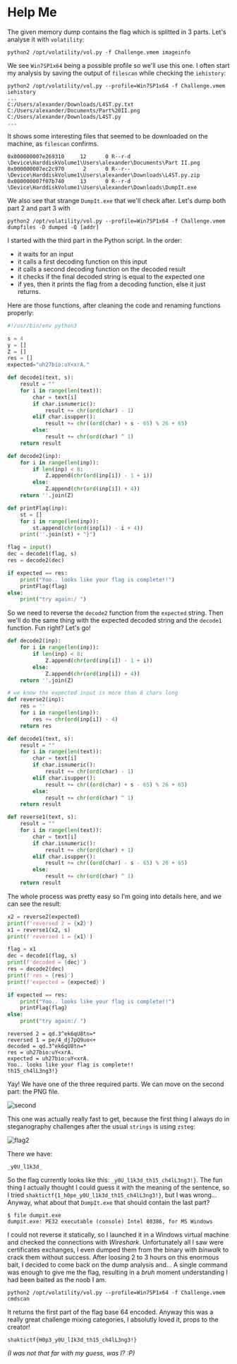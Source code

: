 # Help Me

The given memory dump contains the flag which is splitted in 3 parts. Let's analyse it with `volatility`:

```
python2 /opt/volatility/vol.py -f Challenge.vmem imageinfo
```

We see `Win7SP1x64` being a possible profile so we'll use this one. I often start my analysis by saving the output of `filescan` while checking the `iehistory`:

```
python2 /opt/volatility/vol.py --profile=Win7SP1x64 -f Challenge.vmem iehistory
...
C:/Users/alexander/Downloads/L4ST.py.txt
C:/Users/alexander/Documents/Part%20II.png
C:/Users/alexander/Downloads/L4ST.py
...
```

It shows some interesting files that seemed to be downloaded on the machine, as `filescan` confirms.

```
0x000000007e269310     12      0 R--r-d \Device\HarddiskVolume1\Users\alexander\Documents\Part II.png
0x000000007ec2c970      2      0 R--r-- \Device\HarddiskVolume1\Users\alexander\Downloads\L4ST.py.zip
0x000000007f07b740     13      0 R--r-d \Device\HarddiskVolume1\Users\alexander\Downloads\DumpIt.exe
```

We also see that strange `DumpIt.exe` that we'll check after. Let's dump both part 2 and part 3 with

```
python2 /opt/volatility/vol.py --profile=Win7SP1x64 -f Challenge.vmem dumpfiles -D dumped -Q [addr]
```

I started with the third part in the Python script. In the order:

- it waits for an input
- it calls a first decoding function on this input
- it calls a second decoding function on the decoded result
- it checks if the final decoded string is equal to the expected one
- if yes, then it prints the flag from a decoding function, else it just returns.

Here are those functions, after cleaning the code and renaming functions properly:

```python
#!/usr/bin/env python3

s = 4
y = []
Z = []
res = []
expected="uh27bio:uY<xrA."

def decode1(text, s):
    result = ""
    for i in range(len(text)):
        char = text[i]
        if char.isnumeric():
            result += chr(ord(char) - 1)
        elif char.isupper():
            result += chr((ord(char) + s - 65) % 26 + 65)
        else:
            result += chr(ord(char) ^ 1)
    return result

def decode2(inp):
    for i in range(len(inp)):
        if len(inp) < 8:
            Z.append(chr(ord(inp[i]) - 1 + i))
        else:
            Z.append(chr(ord(inp[i]) + 4))
    return ''.join(Z)

def printFlag(inp):
    st = []
    for i in range(len(inp)):
        st.append(chr(ord(inp[i]) - i + 4))
    print(''.join(st) + "}")

flag = input()
dec = decode1(flag, s)
res = decode2(dec)

if expected == res:
    print("Yoo.. looks like your flag is complete!!")
    printFlag(flag)
else:
    print("try again:/ ")
```

So we need to reverse the `decode2` function from the `expected` string. Then we'll do the same thing with the expected decoded string and the `decode1` function. Fun right? Let's go!

```python
def decode2(inp):
    for i in range(len(inp)):
        if len(inp) < 8:
            Z.append(chr(ord(inp[i]) - 1 + i))
        else:
            Z.append(chr(ord(inp[i]) + 4))
    return ''.join(Z)

# we know the expected input is more than 8 chars long
def reverse2(inp):
    res = ''
    for i in range(len(inp)):
        res += chr(ord(inp[i]) - 4)
    return res
```

```python
def decode1(text, s):
    result = ""
    for i in range(len(text)):
        char = text[i]
        if char.isnumeric():
            result += chr(ord(char) - 1)
        elif char.isupper():
            result += chr((ord(char) + s - 65) % 26 + 65)
        else:
            result += chr(ord(char) ^ 1)
    return result

def reverse1(text, s):
    result = ""
    for i in range(len(text)):
        char = text[i]
        if char.isnumeric():
            result += chr(ord(char) + 1)
        elif char.isupper():
            result += chr((ord(char) - s - 65) % 26 + 65)
        else:
            result += chr(ord(char) ^ 1)
    return result
```

The whole process was pretty easy so I'm going into details here, and we can see the result:

```python
x2 = reverse2(expected)
print(f'reversed 2 = {x2}')
x1 = reverse1(x2, s)
print(f'reversed 1 = {x1}')

flag = x1
dec = decode1(flag, s)
print(f'decoded = {dec}')
res = decode2(dec)
print(f'res = {res}')
print(f'expected = {expected}')

if expected == res:
    print("Yoo.. looks like your flag is complete!!")
    printFlag(flag)
else:
    print("try again:/ ")
```

```
reversed 2 = qd.3^ek6qU8tn=*
reversed 1 = pe/4_dj7pQ9uo<+
decoded = qd.3^ek6qU8tn=*
res = uh27bio:uY<xrA.
expected = uh27bio:uY<xrA.
Yoo.. looks like your flag is complete!!
th15_ch4lL3ng3!}
```

Yay! We have one of the three required parts. We can move on the second part: the PNG file.

![second](dumped/part2.png)

This one was actually really fast to get, because the first thing I always do in steganography challenges after the usual `strings` is using `zsteg`:

![flag2](secpart.png)

There we have:

```
_y0U_l1k3d_
```

So the flag currently looks like this: `_y0U_l1k3d_th15_ch4lL3ng3!}`. The fun thing I actually thought I could guess it with the meaning of the sentence, so I tried `shaktictf{1_h0pe_y0U_l1k3d_th15_ch4lL3ng3!}`, but I was wrong... Anyway, what about that `DumpIt.exe` that should contain the last part?

```
$ file dumpit.exe
dumpit.exe: PE32 executable (console) Intel 80386, for MS Windows
```

I could not reverse it statically, so I launched it in a Windows virtual machine and checked the connections with *Wireshark*. Unfortunately all I saw were certificates exchanges, I even dumped them from the binary with *binwalk* to crack them without success. After loosing 2 to 3 hours on this enormous bait, I decided to come back on the dump analysis and... A single command was enough to give me the flag, resulting in a *bruh* moment understanding I had been baited as the noob I am.

```
python2 /opt/volatility/vol.py --profile=Win7SP1x64 -f Challenge.vmem cmdscan
```

It returns the first part of the flag base 64 encoded. Anyway this was a really great challenge mixing categories, I absolutly loved it, props to the creator!

```
shaktictf{H0p3_y0U_l1k3d_th15_ch4lL3ng3!}
```

*(I was not that far with my guess, was I? :P)*
